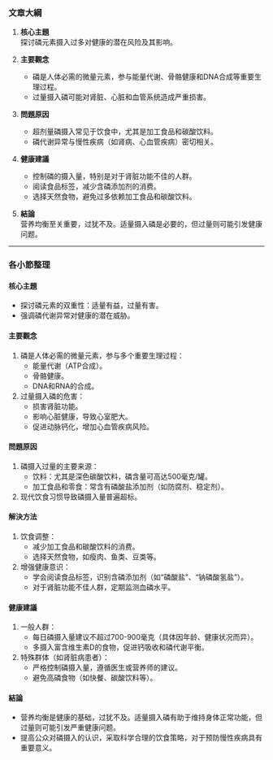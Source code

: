 ### 文章大綱

1. **核心主題**  
   探讨磷元素摄入过多对健康的潜在风险及其影响。

2. **主要觀念**  
   - 磷是人体必需的微量元素，参与能量代谢、骨骼健康和DNA合成等重要生理过程。  
   - 过量摄入磷可能对肾脏、心脏和血管系统造成严重损害。  

3. **問題原因**  
   - 超剂量磷摄入常见于饮食中，尤其是加工食品和碳酸饮料。  
   - 磷代谢异常与慢性疾病（如肾病、心血管疾病）密切相关。  

4. **健康建議**  
   - 控制磷的摄入量，特别是对于肾脏功能不佳的人群。  
   - 阅读食品标签，减少含磷添加剂的消费。  
   - 选择天然食物，避免过多依赖加工食品和碳酸饮料。  

5. **結論**  
   营养均衡至关重要，过犹不及。适量摄入磷是必要的，但过量则可能引发健康问题。

---

### 各小節整理

#### 核心主題
- 探讨磷元素的双重性：适量有益，过量有害。
- 强调磷代谢异常对健康的潜在威胁。

#### 主要觀念
1. 磷是人体必需的微量元素，参与多个重要生理过程：
   - 能量代谢（ATP合成）。
   - 骨骼健康。
   - DNA和RNA的合成。
2. 过量摄入磷的危害：
   - 损害肾脏功能。
   - 影响心脏健康，导致心室肥大。
   - 促进动脉钙化，增加心血管疾病风险。

#### 問題原因
1. 磷摄入过量的主要来源：
   - 饮料：尤其是深色碳酸饮料，磷含量可高达500毫克/罐。
   - 加工食品和零食：常含有磷酸盐添加剂（如防腐剂、稳定剂）。
2. 现代饮食习惯导致磷摄入量普遍超标。

#### 解決方法
1. 饮食调整：
   - 减少加工食品和碳酸饮料的消费。
   - 选择天然食物，如瘦肉、鱼类、豆类等。
2. 增强健康意识：
   - 学会阅读食品标签，识别含磷添加剂（如“磷酸盐”、“钠磷酸氢盐”）。
   - 对于肾脏功能不佳人群，定期监测血磷水平。

#### 健康建議
1. 一般人群：
   - 每日磷摄入量建议不超过700-900毫克（具体因年龄、健康状况而异）。
   - 多摄入富含维生素D的食物，促进钙吸收和磷代谢平衡。
2. 特殊群体（如肾脏病患者）：
   - 严格控制磷摄入量，遵循医生或营养师的建议。
   - 避免高磷食物（如快餐、碳酸饮料等）。

#### 結論
- 营养均衡是健康的基础，过犹不及。适量摄入磷有助于维持身体正常功能，但过量则可能引发严重健康问题。
- 提高公众对磷摄入的认识，采取科学合理的饮食策略，对于预防慢性疾病具有重要意义。